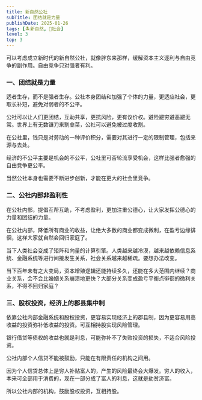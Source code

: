 ```yaml
---
title: 新自然公社
subTitle: 团结就是力量
publishDate: 2025-01-26
tags: [🏝新自然, 👫社会]
level: 3
top: 3
---
```


可以考虑成立新时代的新自然公社，就像胖东来那样，缓解资本主义逐利与自由竞争的副作用。自由竞争只对强者有利。

### 一、团结就是力量

适者生存，而不是强者生存。公社本身团结和加强了个体的力量，更适应社会，更取长补短，避免对弱者的不公平。

公社可以让人们更团结，互助共享，更抗风险，更有议价权。避险避穷避恶避无常。世界上有无数镰刀来割韭菜，公社可以避免被过度收割。

在公社里，钱只是对劳动的一种评价积分，需要对其进行一定的限制管理，包括来源与去处。

经济的不公平主要是机会的不公平，公社里可否轮流享受机会，这样比强者愈强的自由竞争更公平。

当然公社本身也需要不断进步创新，才能在更大的社会里竞争。

### 二、公社内部非盈利性

在公社内部，提倡互帮互助，不考虑盈利，更加注重公德心，让大家发挥公德心的力量和团结的力量。

在公社内部，降低所有商业的收益，让绝大多数的商业都变成微利，在盈亏边缘徘徊，这样大家就自然会回归家庭了。

当下人类社会变成了矩阵和向量的计算引擎。人类越来越冷漠，越来越依赖信息系统、金融系统等进行间接发生关系，社会关系越来越稀疏。要想办法改变。

当下百年未有之大变局，资本增殖逻辑还能持续多久，还能在多大范围内继续？商业关系，会不会比婚姻关系崩溃地更快？大部分关系变成盈亏平衡点徘徊的微利关系，不得不回归家庭？

### 三、股权投资，经济上的郡县集中制

依靠公社内部金融系统和股权投资，更容易实现经济上的郡县制，因为更容易用高收益的投资弥补低收益的投资。可互相持股实现风险管理。

银行借贷等债权的收益也就是利息，可能弥补不了失败投资的损失，不适合风险投资。

公社内部个人信贷不能被鼓励，只能在有限责任的机构之间用。

因为个人信贷总体上是穷人补贴富人的，产生的风险最终会大爆发。穷人的收入，本来可全部用于消费的，现在一部分成了富人的利息，这就是劫贫济富。

所以公社内部的机构，鼓励股权投资，互相持股。
